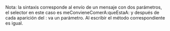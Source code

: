 Nota: la sintaxis corresponde al envío de un mensaje con dos parámetros, el selector en este caso es
meConvieneComerA:queEstaA:
y después de cada aparición del : va un parámetro. Al escribir el método correspondiente es igual.